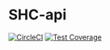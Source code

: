 # SHC-api
[![CircleCI](https://circleci.com/gh/SHCBuildUser/SHC-api.svg?style=shield)](https://circleci.com/gh/SHCBuildUser/SHC-api)
[![Test Coverage](https://api.codeclimate.com/v1/badges/0526fcca0d9633643034/test_coverage)](https://codeclimate.com/github/SHCBuildUser/SHC-api/test_coverage)
